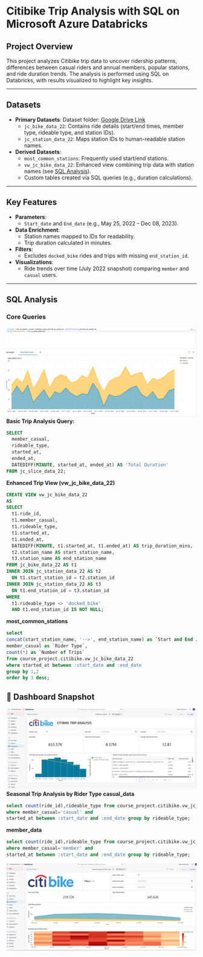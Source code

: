 # Citibike Trip Analysis with SQL on Microsoft Azure Databricks

## Project Overview
This project analyzes Citibike trip data to uncover ridership patterns, differences between casual riders and annual members, popular stations, and ride duration trends. The analysis is performed using SQL on Databricks, with results visualized to highlight key insights.

---

## Datasets
- **Primary Datasets**:
Dataset folder: [Google Drive Link](https://drive.google.com/drive/folders/1w80HmoMygH85bABUpU-GKEPFpylp9RbB?usp=sharing)
  - `jc_bike_data_22`: Contains ride details (start/end times, member type, rideable type, and station IDs).
  - `jc_station_data_22`: Maps station IDs to human-readable station names.
- **Derived Datasets**:
  - `most_common_stations`: Frequently used start/end stations.
  - `vw_jc_bike_data_22`: Enhanced view combining trip data with station names (see [SQL Analysis](#sql-analysis)).
  - Custom tables created via SQL queries (e.g., duration calculations).

---

## Key Features
- **Parameters**: 
  - `Start_date` and `End_date` (e.g., May 25, 2022 – Dec 08, 2023).
- **Data Enrichment**:
  - Station names mapped to IDs for readability.
  - Trip duration calculated in minutes.
- **Filters**:
  - Excludes `docked_bike` rides and trips with missing `end_station_id`.
- **Visualizations**: 
  - Ride trends over time (July 2022 snapshot) comparing `member` and `casual` users.

---

## SQL Analysis
### Core Queries
![Dashboard](./s3.png)
**Basic Trip Analysis Query:**
```sql
SELECT  
  member_casual,  
  rideable_type,  
  started_at,  
  ended_at,  
  DATEDIFF(MINUTE, started_at, ended_at) AS 'Total Duration'  
FROM jc_slice_data_22;
```

**Enhanced Trip View (vw_jc_bike_data_22)**
```sql
CREATE VIEW vw_jc_bike_data_22
AS 
SELECT
  t1.ride_id,
  t1.member_casual,
  t1.rideable_type,
  t1.started_at,
  t1.ended_at,
  DATEDIFF(MINUTE, t1.started_at, t1.ended_at) AS trip_duration_mins,
  t2.station_name AS start_station_name,
  t3.station_name AS end_station_name
FROM jc_bike_data_22 AS t1
INNER JOIN jc_station_data_22 AS t2
  ON t1.start_station_id = t2.station_id
INNER JOIN jc_station_data_22 AS t3
  ON t1.end_station_id = t3.station_id
WHERE 
  t1.rideable_type <> 'docked_bike' 
  AND t1.end_station_id IS NOT NULL;
```
**most_common_stations**
```sql
select 
concat(start_station_name, '-->', end_station_name) as `Start and End Journey`,
member_casual as `Rider Type`,
count(*) as `Number of Trips`
from course_project.citibike.vw_jc_bike_data_22
where started_at between :start_date and :end_date
group by 1,2
order by 3 desc;
```
## 📌 Dashboard Snapshot

![Dashboard](./s1.png)
**Seasonal Trip Analysis by Rider Type**
**casual_data**
```sql
select count(ride_id),rideable_type from course_project.citibike.vw_jc_bike_data_22
where member_casual='casual' and
started_at between :start_date and :end_date group by rideable_type;
```
**member_data**
```sql
select count(ride_id),rideable_type from course_project.citibike.vw_jc_bike_data_22
where member_casual='member' and
started_at between :start_date and :end_date group by rideable_type;
```
![Dashboard](./s2.png)
